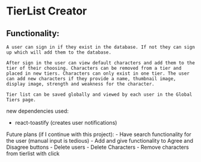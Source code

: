 # TierList Creator
## Functionality:
    
    A user can sign in if they exist in the database. If not they can sign up which will add them to the database.

    After sign in the user can view default characters and add them to the tier of their choosing. Characters can be removed from a tier and placed in new tiers. Characters can only exist in one tier. The user can add new characters if they provide a name, thumbnail image, display image, strength and weakness for the character. 

    Tier list can be saved globally and viewed by each user in the Global Tiers page.


new dependencies used:
- react-toastify (creates user notifications)


Future plans (if I continue with this project):
    - Have search functionality for the user (manual input is tedious)
    - Add and give functionality to Agree and Disagree buttons
    - Delete users
    - Delete Characters
    - Remove characters from tierlist with click